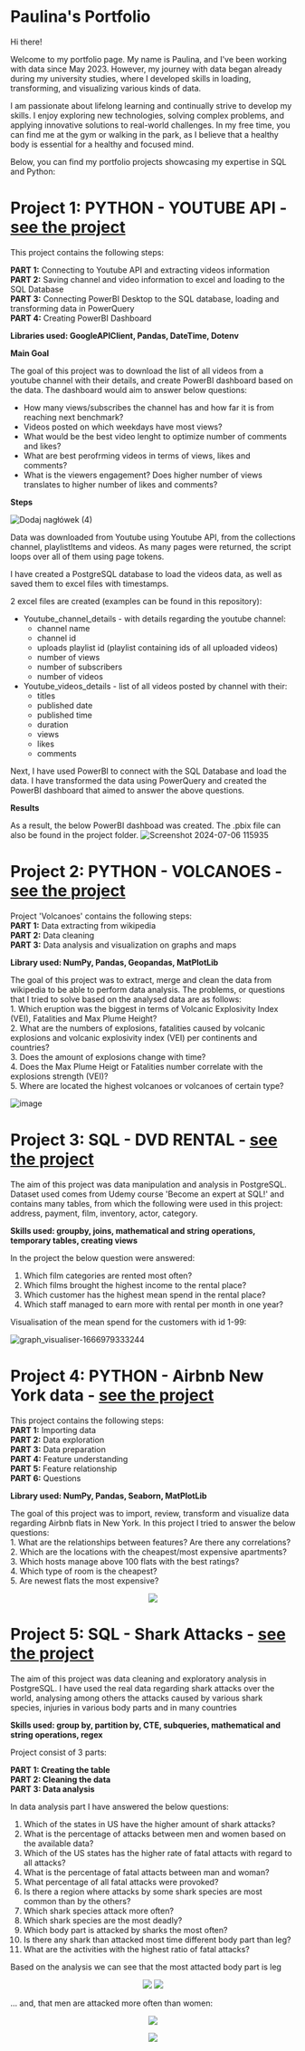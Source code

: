 # Paulina's Portfolio

Hi there!

Welcome to my portfolio page. My name is Paulina, and I've been working with data since May 2023. However, my journey with data began already during my university studies, where I developed skills in loading, transforming, and visualizing various kinds of data.

I am passionate about lifelong learning and continually strive to develop my skills. I enjoy exploring new technologies, solving complex problems, and applying innovative solutions to real-world challenges. In my free time, you can find me at the gym or walking in the park, as I believe that a healthy body is essential for a healthy and focused mind.

Below, you can find my portfolio projects showcasing my expertise in SQL and Python:



# Project 1: PYTHON - YOUTUBE API - <a href="https://github.com/paulaloure/Portfolio-Projects/tree/main/Python_API" target="_blank">see the project</a>

This project contains the following steps:

**PART 1:** Connecting to Youtube API and extracting videos information\
**PART 2:** Saving channel and video information to excel and loading to the SQL Database\
**PART 3:** Connecting PowerBI Desktop to the SQL database, loading and transforming data in PowerQuery\
**PART 4:** Creating PowerBI Dashboard



**Libraries used: GoogleAPIClient, Pandas, DateTime, Dotenv**


**Main Goal**

The goal of this project was to download the list of all videos from a youtube channel with their details, and create PowerBI dashboard based on the data. The dashboard would aim to answer below questions:
 - How many views/subscribes the channel has and how far it is from reaching next benchmark?
 - Videos posted on which weekdays have most views?
 - What would be the best video lenght to optimize number of comments and likes?
 - What are best perofrming videos in terms of views, likes and comments?
 - What is the viewers engagement? Does higher number of views translates to higher number of likes and comments?



**Steps**

![Dodaj nagłówek (4)](https://github.com/paulaloure/Portfolio-Projects/assets/96730074/a41cd59a-9ad3-47e6-982a-434b5662bc8e)


Data was downloaded from Youtube using Youtube API, from the collections channel, playlistItems and videos. As many pages were returned, the script loops over all of them using page tokens.

I have created a PostgreSQL database to load the videos data, as well as saved them to excel files with timestamps.


2 excel files are created (examples can be found in this repository):
 - Youtube_channel_details - with details regarding the youtube channel:
    - channel name
    - channel id
    - uploads playlist id (playlist containing ids of all uploaded videos)
    - number of views
    - number of subscribers
    - number of videos
 - Youtube_videos_details - list of all videos posted by channel with their:
    - titles
    - published date
    - published time
    - duration
    - views
    - likes
    - comments

  Next, I have used PowerBI to connect with the SQL Database and load the data. I have transformed the data using PowerQuery and created the PowerBI dashboard that aimed to answer the above questions. 

**Results** 

As a result, the below PowerBI dashboad was created. The .pbix file can also be found in the project folder.
![Screenshot 2024-07-06 115935](https://github.com/paulaloure/Portfolio-Projects/assets/96730074/f2199ce9-0e87-40dc-bbc7-cb0b7f3ddef9)





# Project 2: PYTHON - VOLCANOES - <a href="https://github.com/paulaloure/Portfolio-Projects/tree/main/Volcanoes" target="_blank">see the project</a>


Project 'Volcanoes' contains the following steps:\
**PART 1:** Data extracting from wikipedia\
**PART 2:** Data cleaning\
**PART 3:** Data analysis and visualization on graphs and maps

**Library used: NumPy, Pandas, Geopandas, MatPlotLib**

The goal of this project was to extract, merge and clean the data from wikipedia to be able to perform data analysis. The problems, or questions that I tried to solve based on the analysed data are as follows:\
	1. Which eruption was the biggest in terms of Volcanic Explosivity Index (VEI), Fatalities and Max Plume Height?\
	2. What are the numbers of explosions, fatalities caused by volcanic explosions and volcanic explosivity index (VEI) per continents and countries?\
	3. Does the amount of explosions change with time?\
	4. Does the Max Plume Heigt or Fatalities number correlate with the explosions strength (VEI)?\
	5. Where are located the highest volcanoes or volcanoes of certain type?

![image](https://user-images.githubusercontent.com/96730074/197048646-2da98575-6ab2-43c8-ab82-31f4734f13a6.png)







# Project 3: SQL - DVD RENTAL - <a href="https://github.com/paulaloure/Portfolio-Projects/tree/main/SQL%20-%20DVD%20rental" target="_blank">see the project</a>

The aim of this project was data manipulation and analysis in PostgreSQL. Dataset used comes from Udemy course 'Become an expert at SQL!' and contains many tables, from which the following were used in this project: address, payment, film, inventory, actor, category. 

**Skills used: groupby, joins, mathematical and string operations, temporary tables, creating views**

In the project the below question were answered:
1. Which film categories are rented most often?
2. Which films brought the highest income to the rental place?
3. Which customer has the highest mean spend in the rental place?
4. Which staff managed to earn more with rental per month in one year?

Visualisation of the mean spend for the customers with id 1-99:

![graph_visualiser-1666979333244](https://user-images.githubusercontent.com/96730074/198700508-9f997b3b-6783-41e8-bbdd-574923c68e77.png)









# Project 4: PYTHON - Airbnb New York data - <a href="https://github.com/paulaloure/Portfolio-Projects/tree/main/Pyton_AirBNB" target="_blank">see the project</a>

This project contains the following steps:\
**PART 1:** Importing data\
**PART 2:** Data exploration\
**PART 3:** Data preparation\
**PART 4:** Feature understanding\
**PART 5:** Feature relationship\
**PART 6:** Questions

**Library used: NumPy, Pandas, Seaborn, MatPlotLib**

The goal of this project was to import, review, transform and visualize data regarding Airbnb flats in New York. In this project I tried to answer the below questions:\
	1. What are the relationships between features? Are there any correlations?\
	2. Which are the locations with the cheapest/most expensive apartments?\
	3. Which hosts manage above 100 flats with the best ratings?\
	4. Which type of room is the cheapest?\
 	5. Are newest flats the most expensive?
<p align="center">
  <img src="https://user-images.githubusercontent.com/96730074/217895856-c393d145-030d-4a3c-a5ed-4e0a48340753.png" />
</p>




# Project 5: SQL - Shark Attacks  - <a href="https://github.com/paulaloure/Portfolio-Projects/tree/main/SQL%20-%20SharkAttacks" target="_blank">see the project</a>

The aim of this project was data cleaning and exploratory analysis in PostgreSQL. I have used the real data regarding shark attacks over the world, analysing among others the attacks caused by various shark species, injuries in various body parts and in many countries 

**Skills used: group by, partition by, CTE, subqueries, mathematical and string operations, regex**

Project consist of 3 parts:

**PART 1: Creating the table** \
**PART 2: Cleaning the data** \
**PART 3: Data analysis** 

In data analysis part I have answered the below questions:
1. Which of the states in US have the higher amount of shark attacks?
2. What is the percentage of attacks between men and women based on the available data?
3. Which of the US states has the higher rate of fatal attacts with regard to all attacks?
4. What is the percentage of fatal attacts between man and woman?
5. What percentage of all fatal attacks were provoked?
6. Is there a region where attacks by some shark species are most common than by the others?
7. Which shark species attack more often?
8. Which shark species are the most deadly?
9. Which body part is attacked by sharks the most often?
10. Is there any shark than attacked most time different body part than leg?
11. What are the activities with the highest ratio of fatal attacks? 
    
Based on the analysis we can see that the most attacted body part is leg
<p align="center">
  <img src="https://user-images.githubusercontent.com/96730074/227603632-ed91d306-b5d9-47e5-8278-cdd7210ddb57.png" /> 
  <img src="https://user-images.githubusercontent.com/96730074/227333305-40331ab5-f8aa-46f3-8b7d-afafd36d8070.png" />
</p>

... and, that men are attacked more often than women:
<p align="center">
  <img src="https://user-images.githubusercontent.com/96730074/227603682-66696317-af2c-40f5-ab0d-4ab890c490c8.png" />
</p>
<p align="center">
  <img src="https://user-images.githubusercontent.com/96730074/227604264-e406ef76-dce8-4772-a491-0cb21f7b4f33.png" /> 
</p>


